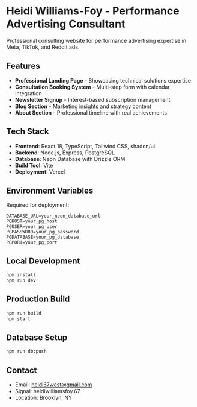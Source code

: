 # Heidi Williams-Foy - Performance Advertising Consultant

Professional consulting website for performance advertising expertise in Meta, TikTok, and Reddit ads.

## Features

- **Professional Landing Page** - Showcasing technical solutions expertise
- **Consultation Booking System** - Multi-step form with calendar integration
- **Newsletter Signup** - Interest-based subscription management
- **Blog Section** - Marketing insights and strategy content
- **About Section** - Professional timeline with real achievements

## Tech Stack

- **Frontend**: React 18, TypeScript, Tailwind CSS, shadcn/ui
- **Backend**: Node.js, Express, PostgreSQL
- **Database**: Neon Database with Drizzle ORM
- **Build Tool**: Vite
- **Deployment**: Vercel

## Environment Variables

Required for deployment:

```
DATABASE_URL=your_neon_database_url
PGHOST=your_pg_host
PGUSER=your_pg_user
PGPASSWORD=your_pg_password
PGDATABASE=your_pg_database
PGPORT=your_pg_port
```

## Local Development

```bash
npm install
npm run dev
```

## Production Build

```bash
npm run build
npm start
```

## Database Setup

```bash
npm run db:push
```

## Contact

- Email: heidi67west@gmail.com
- Signal: heidiwilliamsfoy.67
- Location: Brooklyn, NY